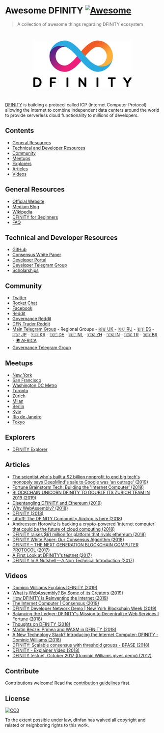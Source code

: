 # Awesome DFINITY [![Awesome](https://awesome.re/badge.svg)](https://awesome.re)

> A collection of awesome things regarding DFINITY ecosystem

<br><p align="center">
  <img src="dfinitylogo.png">
</p><br>

[DFINITY](https://dfinity.org/) is building a protocol called ICP (Internet Computer Protocol) allowing the Internet to combine independent data centers around the world to provide serverless cloud functionality to millions of developers.


## Contents

- [General Resources](#general-resources)
- [Technical and Developer Resources](#technical-and-developer-resources)
- [Community](#community)
- [Meetups](#meetups)
- [Explorers](#explorers)
- [Articles](#articles)
- [Videos](#videos)


## General Resources

- [Official Website](https://dfinity.org/)
- [Medium Blog](https://medium.com/dfinity)
- [Wikipedia](https://en.wikipedia.org/wiki/Dfinity)
- [DFINITY for Beginners](https://www.reddit.com/r/dfinity/comments/8vmedw/dfinity_for_beginners/)
- [FAQ](https://dfinity.org/faq)



## Technical and Developer Resources

- [GitHub](https://github.com/dfinity)
- [Consensus White Paper](https://dfinity.org/static/dfinity-consensus-0325c35128c72b42df7dd30c22c41208.pdf)
- [Developer Portal](https://dfinity.org/developers/)
- [Developer Telegram Group](https://t.me/DFINITY_Devs)
- [Scholarships](https://dfinity.org/ecosystem/scholarships)



## Community

<!-- ### Official Channels -->
- [Twitter](https://twitter.com/dfinity)
- [Rocket Chat](https://dfinity.rocket.chat/)
- [Facebook](https://www.facebook.com/dfinity.org/)
- [Reddit](https://reddit.com/r/dfinity)
- [Governance Reddit](https://www.reddit.com/r/dfinity_governance/)
- [DFN Trader Reddit](https://www.reddit.com/r/dfntrader/)
- [Main Telegram Group](https://t.me/dfinity) - Regional Groups - [🇬🇧 UK ](https://t.me/DFINITY_UK
) - [🇷🇺 RU](https://t.me/DFINITY_RU) - [🇪🇸 ES](https://t.me/DFINITY_ES) - [🇯🇵 JP](https://t.me/DFINITY_JP) - [🇰🇷 KR](https://t.me/DFINITY_KR) - [🇩🇪 DE](https://t.me/DFINITY_DE) - [🇳🇱 NL](https://t.me/DFINITY_NL) - [🇨🇳 ZH](https://t.me/DFINITY_ZH) - [🇮🇳 IN](https://t.me/DFINITY_IN) - [🇹🇷 TR](https://t.me/DFINITY_TR) - [🇧🇷 BR](https://t.me/dfinitybrazil) - [🌍  AFRICA](https://t.me/dfinityafrica)
- [Governance Telegram Group](https://t.me/DFINITY_Gov)

## Meetups

- [New York](https://www.meetup.com/DFINITY-New-York)
- [San Francisco](https://www.meetup.com/meetup-group-wDGYWnAz)
- [Washington DC Metro](https://www.meetup.com/DFINITY-Washington-DC-Metro)
- [Toronto](https://www.meetup.com/Toronto-DFINITY-Meetup)
- [Zürich](https://www.meetup.com/Zurich-DFINITY-Meetup)
- [Milan](https://www.meetup.com/Milan-DFINITY-Meetup)
- [Berlin](https://www.meetup.com/DFINITY-MEETUP-BERLIN)
- [Kyiv](https://www.meetup.com/Kyiv-Cryptocurrency-Meetup/)
- [Rio de Janeiro](https://www.meetup.com/DFINITY-Rio-de-Janeiro-Meetup)
- [Tokyo](https://www.meetup.com/DFINITY-Tokyo-Meetup)

## Explorers

- [DFINITY Explorer](https://www.dfinityexplorer.org/)



## Articles
- [The scientist who's built a $2 billion nonprofit to end big tech's monopoly says DeepMind's sale to Google was 'an outrage' (2019)](https://www.businessinsider.com/dfinity-founder-dominic-williams-criticizes-deepmind-sale-to-google-2019-7)
- [Fortune Brainstorm Tech: Building the 'Internet Computer' (2019)](https://www.pcmag.com/article/369794/fortune-brainstorm-tech-building-the-internet-computer)
- [BLOCKCHAIN UNICORN DFINITY TO DOUBLE ITS ZURICH TEAM IN 2019 (2019)](https://www.cnnmoney.ch/shows/blockchain/videos/dominic-williams-dfinity-blockchain-unicorn-double-zurich-team-2019)
- [Disentangling DFINITY and Ethereum (2019)](https://medium.com/dfinity/disentangling-dfinity-and-ethereum-dfa2151ad419)
- [Why WebAssembly? (2018)](https://medium.com/dfinity/why-webassembly-f21967076e4)
- [DFINITY (2018)](https://a16z.com/2018/08/29/dfinity/)
- [Liftoff! The DFINITY Community Airdrop is here (2018)](https://medium.com/dfinity/liftoff-the-dfinity-community-airdrop-is-here-5a11b94a2d03)
- [Andreessen Horowitz is backing a crypto-powered 'internet computer' that could be the future of cloud computing (2018)](http://www.businessinsider.com/polychain-andreessen-horowitz-dfinity-2018-2?r=UK&IR=T)
- [DFINITY raises $61 million for platform that rivals ethereum (2018)](https://www.cnbc.com/2018/02/07/dfinity-raises-61-million-for-platform-that-rivals-ethereum.html)
- [DFINITY White Paper: Our Consensus Algorithm (2018)](https://medium.com/dfinity/dfinity-white-paper-our-consensus-algorithm-a11adc0a054c)
- [DFINITY – THE NEXT GENERATION BLOCKCHAIN COMPUTER PROTOCOL (2017)](http://techblogwriter.co.uk/difinity/)
- [A First Look at DFINITY’s testnet (2017)](https://medium.com/dfinity/a-first-look-at-dfinit-ys-testnet-october-2017-8a94737bbc4)
- [DFINITY In A Nutshell — A Non Technical Introduction (2017)](https://medium.com/dfinity/dfinity-in-a-nutshell-a-non-technical-introduction-ec45ec5967c1)

## Videos
- [Dominic Williams Explains DFINITY (2019)](https://youtu.be/ZuMfYk4eZcI)
- [What is WebAssembly? By Some of its Creators (2019)](https://youtu.be/fvkIQfRZ-Y0)
- [How DFINITY Is Reinventing the Internet (2019)](https://www.youtube.com/watch?v=QUhceX6I81U)
- [The Internet Computer | Consensus  (2019)](https://youtu.be/xwRZljfqQg0)
- [DFINITY Developer Network Demo | New York Blockchain Week  (2019)](https://youtu.be/xTID4zlgFVY)
- [Balancing the Ledger: DFINITY's Mission to Decentralize Web Services I Fortune (2018)](https://youtu.be/1Vc0YLTJAMA)
- [Thoughts on DFINITY (2018)](https://youtu.be/qRVjOYvl73U)
- [Martin Becze: Primea and WASM in DFINITY (2018)](https://youtu.be/8xf0eBK_Ry0)
- [A New Technology Stack? Introducing the Internet Computer: DFINITY - Dominic Williams (2018)](https://youtu.be/2vprRqTCjn0)
- [DFINITY: Scalable consensus with threshold groups - BPASE (2018)](https://youtu.be/9HRurPVF3Pg)
- [DFINITY - Explainer Video (2018)](https://youtu.be/kyCfGRZaDnw)
- [DFINITY testnet, October 2017 (Dominic Williams gives demo) (2017)](https://youtu.be/aOzxxeOYJpY)




## Contribute

Contributions welcome! Read the [contribution guidelines](contributing.md) first.


## License

[![CC0](https://mirrors.creativecommons.org/presskit/buttons/88x31/svg/cc-zero.svg)](https://creativecommons.org/publicdomain/zero/1.0)

To the extent possible under law, dfnfan has waived all copyright and
related or neighboring rights to this work.
